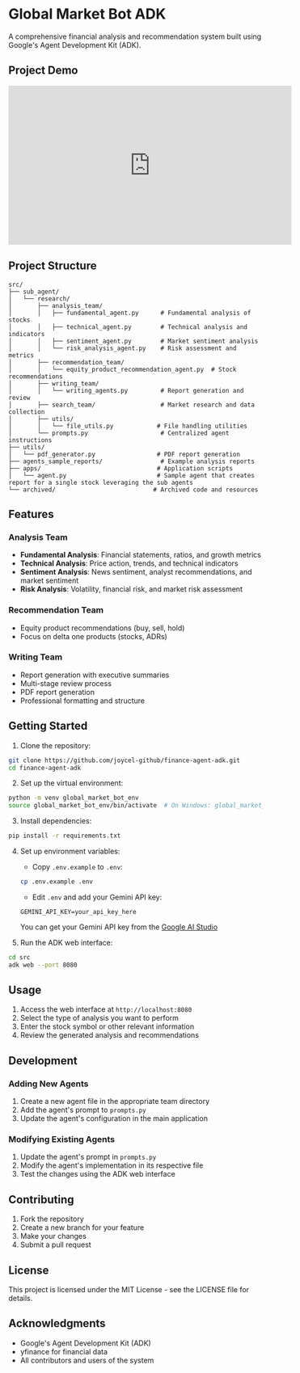 # Global Market Bot ADK

A comprehensive financial analysis and recommendation system built using Google's Agent Development Kit (ADK).

## Project Demo

<iframe width="560" height="315" src="https://www.youtube.com/embed/EwlJXowPYgI" frameborder="0" allowfullscreen></iframe>

## Project Structure

```
src/
├── sub_agent/
│   └── research/
│       ├── analysis_team/
│       │   ├── fundamental_agent.py      # Fundamental analysis of stocks
│       │   ├── technical_agent.py        # Technical analysis and indicators
│       │   ├── sentiment_agent.py        # Market sentiment analysis
│       │   └── risk_analysis_agent.py    # Risk assessment and metrics
│       ├── recommendation_team/
│       │   └── equity_product_recommendation_agent.py  # Stock recommendations
│       ├── writing_team/
│       │   └── writing_agents.py         # Report generation and review
│       ├── search_team/                  # Market research and data collection
│       ├── utils/
│       │   └── file_utils.py            # File handling utilities
│       └── prompts.py                    # Centralized agent instructions
├── utils/
│   └── pdf_generator.py                 # PDF report generation
├── agents_sample_reports/                # Example analysis reports
├── apps/                                # Application scripts
│   └── agent.py                         # Sample agent that creates report for a single stock leveraging the sub agents
└── archived/                           # Archived code and resources
```

## Features

### Analysis Team
- **Fundamental Analysis**: Financial statements, ratios, and growth metrics
- **Technical Analysis**: Price action, trends, and technical indicators
- **Sentiment Analysis**: News sentiment, analyst recommendations, and market sentiment
- **Risk Analysis**: Volatility, financial risk, and market risk assessment

### Recommendation Team
- Equity product recommendations (buy, sell, hold)
- Focus on delta one products (stocks, ADRs)

### Writing Team
- Report generation with executive summaries
- Multi-stage review process
- PDF report generation
- Professional formatting and structure

## Getting Started

1. Clone the repository:
```bash
git clone https://github.com/joycel-github/finance-agent-adk.git
cd finance-agent-adk
```

2. Set up the virtual environment:
```bash
python -m venv global_market_bot_env
source global_market_bot_env/bin/activate  # On Windows: global_market_bot_env\Scripts\activate
```

3. Install dependencies:
```bash
pip install -r requirements.txt
```

4. Set up environment variables:
   - Copy `.env.example` to `.env`:
   ```bash
   cp .env.example .env
   ```
   - Edit `.env` and add your Gemini API key:
   ```
   GEMINI_API_KEY=your_api_key_here
   ```
   You can get your Gemini API key from the [Google AI Studio](https://makersuite.google.com/app/apikey)

5. Run the ADK web interface:
```bash
cd src
adk web --port 8080
```

## Usage

1. Access the web interface at `http://localhost:8080`
2. Select the type of analysis you want to perform
3. Enter the stock symbol or other relevant information
4. Review the generated analysis and recommendations

## Development

### Adding New Agents
1. Create a new agent file in the appropriate team directory
2. Add the agent's prompt to `prompts.py`
3. Update the agent's configuration in the main application

### Modifying Existing Agents
1. Update the agent's prompt in `prompts.py`
2. Modify the agent's implementation in its respective file
3. Test the changes using the ADK web interface

## Contributing

1. Fork the repository
2. Create a new branch for your feature
3. Make your changes
4. Submit a pull request

## License

This project is licensed under the MIT License - see the LICENSE file for details.

## Acknowledgments

- Google's Agent Development Kit (ADK)
- yfinance for financial data
- All contributors and users of the system

